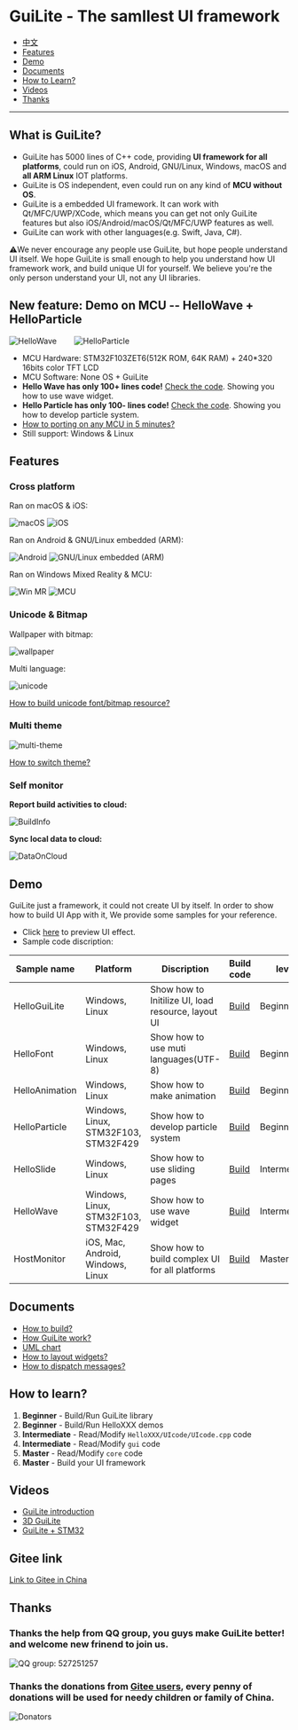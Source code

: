 # GuiLite - The samllest UI framework
- [中文](doc/README-cn.md)
- [Features](#Features)
- [Demo](#Demo)
- [Documents](#Documents)
- [How to Learn?](#How-to-Learn)
- [Videos](#Videos)
- [Thanks](#Thanks)
***
## What is GuiLite?
- GuiLite has 5000 lines of C++ code, providing **UI framework for all platforms**, could run on iOS, Android, GNU/Linux, Windows, macOS and **all ARM Linux** IOT platforms.
- GuiLite is OS independent, even could run on any kind of **MCU without OS**.
- GuiLite is a embedded UI framework. It can work with Qt/MFC/UWP/XCode, which means you can get not only GuiLite features but also iOS/Android/macOS/Qt/MFC/UWP features as well.
- GuiLite can work with other languages(e.g. Swift, Java, C#).

⚠️We never encourage any people use GuiLite, but hope people understand UI itself. We hope GuiLite is small enough to help you understand how UI framework work, and build unique UI for yourself. We believe you're the only person understand your UI, not any UI libraries.

## New feature: Demo on MCU -- HelloWave + HelloParticle
![HelloWave](doc/HelloWave.gif)&nbsp;&nbsp;&nbsp;&nbsp;&nbsp;&nbsp;&nbsp;&nbsp;![HelloParticle](doc/HelloParticle.gif)
- MCU Hardware: STM32F103ZET6(512K ROM, 64K RAM) + 240*320 16bits color TFT LCD
- MCU Software: None OS + GuiLite
- **Hello Wave has only 100+ lines code!** [Check the code](https://github.com/idea4good/GuiLiteSamples/blob/master/HelloWave/UIcode/UIcode.cpp). Showing you how to use wave widget.
- **Hello Particle has only 100- lines code!** [Check the code](https://github.com/idea4good/GuiLiteSamples/blob/master/HelloParticle/UIcode/UIcode.cpp). Showing you how to develop particle system.
- [How to porting on any MCU in 5 minutes?](https://github.com/idea4good/GuiLiteSamples/blob/master/HelloWave/README.md#How-to-port-on-any-MCU-)
- Still support: Windows & Linux

## Features
### Cross platform
Ran on macOS & iOS:

![macOS](doc/Mac.gif) ![iOS](doc/Ios.landscape.gif)

Ran on Android & GNU/Linux embedded (ARM):

![Android](doc/Android.gif) ![GNU/Linux embedded (ARM)](doc/Linux.gif)

Ran on Windows Mixed Reality & MCU:

![Win MR](doc/WinMR.gif) ![MCU](doc/MCU.gif)

### Unicode & Bitmap
Wallpaper with bitmap:

![wallpaper](doc/wallpaper.jpg)

Multi language:

![unicode](doc/unicode.jpg)

[How to build unicode font/bitmap resource?](https://github.com/idea4good/GuiLiteToolkit)

### Multi theme
![multi-theme](doc/multi-theme.png)

[How to switch theme?](https://github.com/idea4good/GuiLiteSamples/blob/master/HostMonitor/SampleCode/source/resource/resource.cpp)

### Self monitor
**Report build activities to cloud:**

![BuildInfo](doc/BuildInfo.png)

**Sync local data to cloud:**

![DataOnCloud](doc/data_on_cloud.png)

## Demo
GuiLite just a framework, it could not create UI by itself. In order to show how to build UI App with it, We provide some samples for your reference.
- Click [here](https://github.com/idea4good/GuiLiteSamples) to preview UI effect.
- Sample code discription:

| Sample name | Platform | Discription | Build code | level |
| --- | --- | --- | --- | --- |
| HelloGuiLite | Windows, Linux | Show how to Initilize UI, load resource, layout UI | [Build](https://github.com/idea4good/GuiLiteSamples/blob/master/HelloGuiLite/README.md) | Beginner |
| HelloFont | Windows, Linux | Show how to use muti languages(UTF-8) | [Build](https://github.com/idea4good/GuiLiteSamples/blob/master/HelloFont/README.md) | Beginner |
| HelloAnimation | Windows, Linux | Show how to make animation | [Build](https://github.com/idea4good/GuiLiteSamples/blob/master/HelloAnimation/README.md) | Beginner |
| HelloParticle | Windows, Linux, STM32F103, STM32F429 | Show how to develop particle system | [Build](https://github.com/idea4good/GuiLiteSamples/blob/master/HelloParticle/README.md) | Beginner |
| HelloSlide | Windows, Linux | Show how to use sliding pages | [Build](https://github.com/idea4good/GuiLiteSamples/blob/master/HelloSlide/README.md) | Intermediate |
| HelloWave | Windows, Linux, STM32F103, STM32F429 | Show how to use wave widget | [Build](https://github.com/idea4good/GuiLiteSamples/blob/master/HelloWave/README.md) | Intermediate |
| HostMonitor | iOS, Mac, Android, Windows, Linux | Show how to build complex UI for all platforms | [Build](https://github.com/idea4good/GuiLiteSamples/blob/master/HostMonitor/README.md) | Master |

## Documents
- [How to build?](doc/HowToBuild.md)
- [How GuiLite work?](doc/CodeWalkthrough.md)
- [UML chart](doc/UML.md)
- [How to layout widgets?](doc/HowLayoutWork.md)
- [How to dispatch messages?](doc/HowMessageWork.md)

## How to learn?
1. **Beginner** - Build/Run GuiLite library
2. **Beginner** - Build/Run HelloXXX demos
3. **Intermediate** - Read/Modify `HelloXXX/UIcode/UIcode.cpp` code
4. **Intermediate** - Read/Modify `gui` code
5. **Master** - Read/Modify `core` code
6. **Master** - Build your UI framework

## Videos
- [GuiLite introduction](https://www.youtube.com/watch?v=grqXEz3bdC0)
- [3D GuiLite](https://v.youku.com/v_show/id_XMzYxNTE3MTI0MA)
- [GuiLite + STM32](https://v.youku.com/v_show/id_XNDAwNzM5MTM3Ng)

## Gitee link
[Link to Gitee in China](https://gitee.com/idea4good/GuiLite)

## Thanks
### Thanks the help from QQ group, you guys make GuiLite better! and welcome new frinend to join us.
![QQ group: 527251257](doc/qq.group.jpg)
### Thanks the donations from [Gitee users](https://gitee.com/idea4good/GuiLite), every penny of donations will be used for needy children or family of China.
![Donators](doc/donation.jpg)
